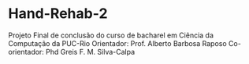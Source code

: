 # Hand-Rehab-2
Projeto Final de conclusão do curso de bacharel em Ciência da Computação da PUC-Rio
Orientador: Prof. Alberto Barbosa Raposo 
Co-orientador: Phd Greis F. M. Silva-Calpa
